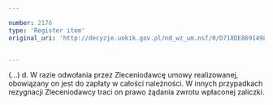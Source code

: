 ```yaml
---

number: 2176
type: 'Register item'
original_uri: 'http://decyzje.uokik.gov.pl/nd_wz_um.nsf/0/D718DE8691498A93C125783400302350?OpenDocument'


---
```


(...) d. W razie odwołania przez Zleceniodawcę umowy realizowanej, obowiązany on jest do zapłaty w całości należności. W innych przypadkach rezygnacji Zleceniodawcy traci on prawo żądania zwrotu wpłaconej zaliczki.
